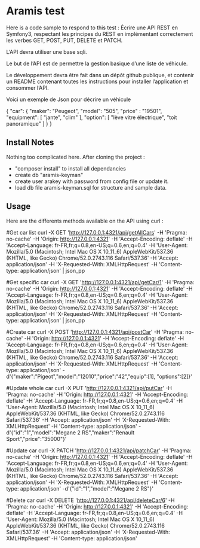Aramis test
========================

Here is a code sample to respond to this test :
Écrire une API REST en Symfony3, respectant les principes du REST en implémentant correctement les verbes GET, POST, PUT, DELETE et PATCH.

L’API devra utiliser une base sqli.

Le but de l’API est de permettre la gestion basique d’une liste de véhicule.

Le développement devra être fait dans un dépôt github publique, et contenir un README contenant toutes les instructions pour installer l’application et consommer l’API.

Voici un exemple de Json pour décrire un véhicule

{
"car": {
   "maker": "Peugeot",
   "model": "505",
   "price" : "19501",
   "equipment": [
     "jante",
     "clim"
   ],
   "option": [
     "lève vitre électrique",
     "toit panoramique"
   ]
}
}

Install Notes
--------------

Nothing too complicated here.
After cloning the project :
 * "composer install" to install all dependancies
 * create db "aramis-keyman"
 * create user arakey with password from config file or update it.
 * load db file aramis-keyman.sql for structure and sample data.

Usage
--------------
Here are the differents methods available on the API using curl :

#Get car list
curl -X GET 'http://127.0.0.1:4321/api/getAllCars' -H 'Pragma: no-cache' -H 'Origin: http://127.0.0.1:4321' -H 'Accept-Encoding: deflate' -H 'Accept-Language: fr-FR,fr;q=0.8,en-US;q=0.6,en;q=0.4' -H 'User-Agent: Mozilla/5.0 (Macintosh; Intel Mac OS X 10_11_6) AppleWebKit/537.36 (KHTML, like Gecko) Chrome/52.0.2743.116 Safari/537.36' -H 'Accept: application/json' -H 'X-Requested-With: XMLHttpRequest' -H 'Content-type: application/json' | json_pp

#Get specific car
curl -X GET 'http://127.0.0.1:4321/api/getCar/1' -H 'Pragma: no-cache' -H 'Origin: http://127.0.0.1:4321' -H 'Accept-Encoding: deflate' -H 'Accept-Language: fr-FR,fr;q=0.8,en-US;q=0.6,en;q=0.4' -H 'User-Agent: Mozilla/5.0 (Macintosh; Intel Mac OS X 10_11_6) AppleWebKit/537.36 (KHTML, like Gecko) Chrome/52.0.2743.116 Safari/537.36' -H 'Accept: application/json' -H 'X-Requested-With: XMLHttpRequest' -H 'Content-type: application/json' | json_pp

#Create car
curl -X POST 'http://127.0.0.1:4321/api/postCar' -H 'Pragma: no-cache' -H 'Origin: http://127.0.0.1:4321' -H 'Accept-Encoding: deflate' -H 'Accept-Language: fr-FR,fr;q=0.8,en-US;q=0.6,en;q=0.4' -H 'User-Agent: Mozilla/5.0 (Macintosh; Intel Mac OS X 10_11_6) AppleWebKit/537.36 (KHTML, like Gecko) Chrome/52.0.2743.116 Safari/537.36' -H 'Accept: application/json' -H 'X-Requested-With: XMLHttpRequest' -H 'Content-type: application/json' -d'{"maker":"Pigeot","model":"12010","price":"42","equip":[1], "options":[2]}'

#Update whole car
curl -X PUT 'http://127.0.0.1:4321/api/putCar' -H 'Pragma: no-cache' -H 'Origin: http://127.0.0.1:4321' -H 'Accept-Encoding: deflate' -H 'Accept-Language: fr-FR,fr;q=0.8,en-US;q=0.6,en;q=0.4' -H 'User-Agent: Mozilla/5.0 (Macintosh; Intel Mac OS X 10_11_6) AppleWebKit/537.36 (KHTML, like Gecko) Chrome/52.0.2743.116 Safari/537.36' -H 'Accept: application/json' -H 'X-Requested-With: XMLHttpRequest' -H 'Content-type: application/json' -d'{"id":"1","model":"Megane 2 RS","maker":"Renault Sport","price":"35000"}'

#Update car
curl -X PATCH 'http://127.0.0.1:4321/api/patchCar' -H 'Pragma: no-cache' -H 'Origin: http://127.0.0.1:4321' -H 'Accept-Encoding: deflate' -H 'Accept-Language: fr-FR,fr;q=0.8,en-US;q=0.6,en;q=0.4' -H 'User-Agent: Mozilla/5.0 (Macintosh; Intel Mac OS X 10_11_6) AppleWebKit/537.36 (KHTML, like Gecko) Chrome/52.0.2743.116 Safari/537.36' -H 'Accept: application/json' -H 'X-Requested-With: XMLHttpRequest' -H 'Content-type: application/json' -d'{"id":"1","model":"Megane 2 RS"}'

#Delete car
curl -X DELETE 'http://127.0.0.1:4321/api/deleteCar/6' -H 'Pragma: no-cache' -H 'Origin: http://127.0.0.1:4321' -H 'Accept-Encoding: deflate' -H 'Accept-Language: fr-FR,fr;q=0.8,en-US;q=0.6,en;q=0.4' -H 'User-Agent: Mozilla/5.0 (Macintosh; Intel Mac OS X 10_11_6) AppleWebKit/537.36 (KHTML, like Gecko) Chrome/52.0.2743.116 Safari/537.36' -H 'Accept: application/json' -H 'X-Requested-With: XMLHttpRequest' -H 'Content-type: application/json'
